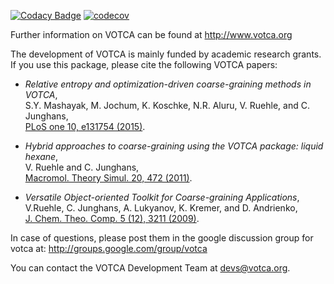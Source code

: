 [![Codacy Badge](https://api.codacy.com/project/badge/Grade/97dee3a54c2d49829932aac8899f2843)](https://app.codacy.com/app/JoshuaSBrown/csg?utm_source=github.com&utm_medium=referral&utm_content=votca/csg&utm_campaign=Badge_Grade_Dashboard)
[![codecov](https://codecov.io/gh/votca/csg/branch/master/graph/badge.svg)](https://codecov.io/gh/votca/csg)

Further information on VOTCA can be found at http://www.votca.org

The development of VOTCA is mainly funded by academic research grants. If you
use this package, please cite the following VOTCA papers:

- _Relative entropy and optimization-driven coarse-graining methods in VOTCA_,  
  S.Y. Mashayak, M. Jochum, K. Koschke, N.R. Aluru, V. Ruehle, and C.
  Junghans,  
  [PLoS one 10, e131754 (2015)](http://dx.doi.org/10.1371/journal.pone.0131754).

- _Hybrid approaches to coarse-graining using the VOTCA package: liquid
  hexane_,  
  V. Ruehle and C. Junghans,  
  [Macromol. Theory Simul. 20, 472 (2011)](http://dx.doi.org/10.1002/mats.201100011).

- _Versatile Object-oriented Toolkit for Coarse-graining Applications_,  
  V.Ruehle, C. Junghans, A. Lukyanov, K. Kremer, and D. Andrienko,  
  [J. Chem. Theo. Comp. 5 (12), 3211 (2009)](http://dx.doi.org/10.1021/ct900369w).

In case of questions, please post them in the google discussion group for votca
at: http://groups.google.com/group/votca

You can contact the VOTCA Development Team at devs@votca.org.
